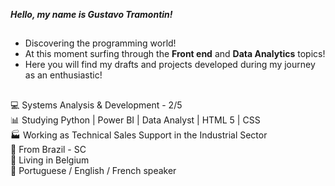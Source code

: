 ***Hello, my name is Gustavo Tramontin!***

##

- Discovering the programming world!<br />
- At this moment surfing through the **Front end** and **Data Analytics** topics!<br />
- Here you will find my drafts and projects developed during my journey as an enthusiastic!<br />

##

💻 Systems Analysis & Development - 2/5<br />
📊 Studying Python | Power BI | Data Analyst | HTML 5 | CSS <br />
🏭 Working as Technical Sales Support in the Industrial Sector<br />
🏡 From Brazil - SC<br />
🏰 Living in Belgium<br />
💬 Portuguese / English / French speaker<br />

##
